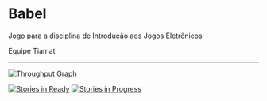 # Babel
Jogo para a disciplina de Introdução aos Jogos Eletrônicos

Equipe Tiamat

---

[![Throughput Graph](https://graphs.waffle.io/ije-tiamat/babel/throughput.svg)](https://waffle.io/ije-tiamat/babel/metrics)

[![Stories in Ready](https://badge.waffle.io/ije-tiamat/babel.png?label=ready&title=Ready)](http://waffle.io/ije-tiamat/babel)
[![Stories in Progress](https://badge.waffle.io/ije-tiamat/babel.png?label=in%20progress&title=In%20Progress)](http://waffle.io/ije-tiamat/babel) 
